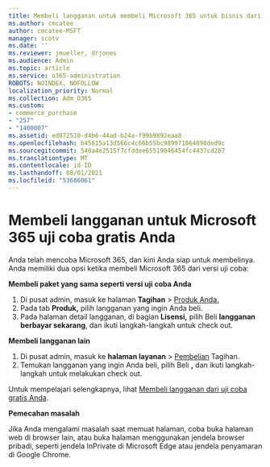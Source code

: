 ```yaml
---
title: Membeli langganan untuk membeli Microsoft 365 untuk bisnis dari uji coba gratis Anda
ms.author: cmcatee
author: cmcatee-MSFT
manager: scotv
ms.date: ''
ms.reviewer: jmueller, drjones
ms.audience: Admin
ms.topic: article
ms.service: o365-administration
ROBOTS: NOINDEX, NOFOLLOW
localization_priority: Normal
ms.collection: Adm_O365
ms.custom:
- commerce_purchase
- "257"
- "1400007"
ms.assetid: ed072510-d4b6-44ad-b24a-f99b9892eaa8
ms.openlocfilehash: b45615a13d566c4c66b55bc989971864890ded9c
ms.sourcegitcommit: 540a4e2515f7cfddee65519046454fc4437cd287
ms.translationtype: MT
ms.contentlocale: id-ID
ms.lasthandoff: 08/01/2021
ms.locfileid: "53686061"
---
```

# <a name="buy-a-subscription-to-microsoft-365-from-your-free-trial"></a>Membeli langganan untuk Microsoft 365 uji coba gratis Anda

Anda telah mencoba Microsoft 365, dan kini Anda siap untuk membelinya. Anda memiliki dua opsi ketika membeli Microsoft 365 dari versi uji coba:
  
 **Membeli paket yang sama seperti versi uji coba Anda**
  
1. Di pusat admin, masuk ke halaman **Tagihan** \> [Produk Anda.](https://go.microsoft.com/fwlink/p/?linkid=842054)
2. Pada tab **Produk,** pilih langganan yang ingin Anda beli.
3. Pada halaman detail langganan, di bagian **Lisensi,** pilih Beli **langganan berbayar sekarang**, dan ikuti langkah-langkah untuk check out.
 
**Membeli langganan lain**
  
1. Di pusat admin, masuk ke **halaman layanan** \> [Pembelian](https://go.microsoft.com/fwlink/p/?linkid=868433) Tagihan.
2. Temukan langganan yang ingin Anda beli, pilih Beli **,** dan ikuti langkah-langkah untuk melakukan check out.

Untuk mempelajari selengkapnya, lihat [Membeli langganan dari uji coba gratis Anda](/microsoft-365/commerce/try-or-buy-microsoft-365#buy-a-subscription-from-your-free-trial).

**Pemecahan masalah**

Jika Anda mengalami masalah saat memuat halaman, coba buka halaman web di browser lain, atau buka halaman menggunakan jendela browser pribadi, seperti jendela InPrivate di Microsoft Edge atau jendela penyamaran di Google Chrome.